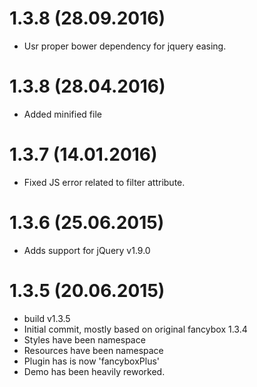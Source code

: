 <a name="1.3.9"></a>

# 1.3.8 (28.09.2016)
- Usr proper bower dependency for jquery easing.

<a name="1.3.8"></a>

# 1.3.8 (28.04.2016)
- Added minified file

<a name="1.3.7"></a>

# 1.3.7 (14.01.2016)
- Fixed JS error related to filter attribute.

<a name="1.3.6"></a>

# 1.3.6 (25.06.2015)

- Adds support for jQuery v1.9.0

<a name="1.3.5"></a>

# 1.3.5 (20.06.2015)
- build v1.3.5
- Initial commit, mostly based on original fancybox 1.3.4
- Styles have been namespace
- Resources have been namespace
- Plugin has is now 'fancyboxPlus'
- Demo has been heavily reworked.
